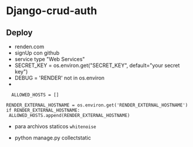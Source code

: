 # Django-crud-auth

## Deploy

- renden.com
- signUp con github
- service type "Web Services"
- SECRET_KEY = os.environ.get("SECRET_KEY", default="your secret key")
- DEBUG = 'RENDER' not in os.environ
-

```
  ALLOWED_HOSTS = []

RENDER_EXTERNAL_HOSTNAME = os.environ.get('RENDER_EXTERNAL_HOSTNAME')
if RENDER_EXTERNAL_HOSTNAME:
 ALLOWED_HOSTS.append(RENDER_EXTERNAL_HOSTNAME)
```

- para archivos staticos `whitenoise`

- python manage.py collectstatic
